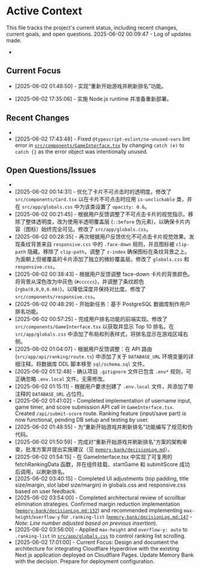 # Active Context

  This file tracks the project's current status, including recent changes, current goals, and open questions.
  2025-06-02 00:09:47 - Log of updates made.

*

## Current Focus

* [2025-06-02 01:48:50] - 实现“重新开始游戏并刷新排名”功能。   

* [2025-06-02 17:35:06] - 实施 Node.js runtime 并准备重新部署。
## Recent Changes

*   
* [2025-06-02 17:43:48] - Fixed `@typescript-eslint/no-unused-vars` lint error in [`src/components/GameInterface.tsx`](src/components/GameInterface.tsx:46) by changing `catch (e)` to `catch {}` as the error object was intentionally unused.

## Open Questions/Issues

*
* [2025-06-02 00:14:31] - 优化了卡片不可点击时的透明度。修改了 `src/components/Card.tsx` 以在卡片不可点击时应用 `is-unclickable` 类，并在 `src/app/globals.css` 中为该类设置了 `opacity: 0.6`。
* [2025-06-02 00:21:45] - 根据用户反馈调整了不可点击卡片的视觉指示。移除了整体透明度，改为使用半透明覆盖层 (`::before` 伪元素)，以确保卡片内容（图标）始终完全可见。修改了 `src/app/globals.css`。
* [2025-06-02 00:28:35] - 再次根据用户反馈优化不可点击卡片视觉效果。发现条纹背景来自 `responsive.css` 中的 `.face-down` 规则，并且图标被 `clip-path` 隐藏。移除了 `clip-path`，调整了 `z-index` 确保图标在条纹背景之上。为面朝上但被覆盖的卡片添加了独立的微妙覆盖层。修改了 `globals.css` 和 `responsive.css`。
* [2025-06-02 00:38:43] - 根据用户反馈调整 face-down 卡片的背景颜色。将背景从深色改为中灰色 (`#cccccc`)，并调整了条纹颜色 (`rgba(0,0,0,0.08)`)，以降低深度并保持对比度。修改了 `src/components/responsive.css`。
* [2025-06-02 00:48:29] - 开始新任务：基于 PostgreSQL 数据库制作用户排名功能。
* [2025-06-02 00:57:25] - 完成用户排名功能的前端实现。修改了 `src/components/GameInterface.tsx` 以获取并显示 Top 10 排名。在 `src/app/globals.css` 中添加了布局和列表样式，将排名显示在游戏区域右侧。
* [2025-06-02 01:04:07] - 根据用户反馈调整：在 API 路由 (`src/app/api/ranking/route.ts`) 中添加了关于 `DATABASE_URL` 环境变量的详细注释。将数据库 DDL 脚本移至 `sql/schema.sql` 文件。
* [2025-06-02 01:12:48] - 确认项目 `.gitignore` 文件已包含 `.env*` 规则，可正确忽略 `.env.local` 文件。无需修改。
* [2025-06-02 01:15:11] - 根据用户要求创建了 `.env.local` 文件，并添加了带注释的 `DATABASE_URL` 占位符。
* [2025-06-02 01:41:02] - Completed implementation of username input, game timer, and score submission API call in `GameInterface.tsx`. Created `/api/submit-score` route. Ranking feature (input/save part) is now functional, pending DB setup and testing by user.
* [2025-06-02 01:48:55] - 为“重新开始游戏并刷新排名”功能编写了规范和伪代码。
* [2025-06-02 01:50:59] - 完成对“重新开始游戏并刷新排名”方案的架构审查，批准方案并提出实施建议（见 [`memory-bank/decisionLog.md`](memory-bank/decisionLog.md)）。
* [2025-06-02 01:54:15] - 在 GameInterface.tsx 中实现了可复用的 fetchRankingData 函数，并在组件挂载、startGame 和 submitScore 成功后调用，以刷新排名。
* [2025-06-02 03:40:15] - Completed UI adjustments (top padding, title size/margin, slot label size/margin) in globals.css and responsive.css based on user feedback.
* [2025-06-02 03:54:00] - Completed architectural review of scrollbar elimination strategies. Confirmed margin reduction implementation ([`memory-bank/decisionLog.md:132`](memory-bank/decisionLog.md:132)) and recommended implementing `max-height`/`overflow-y` for `.ranking-list` ([`memory-bank/decisionLog.md:147`](memory-bank/decisionLog.md:147) - *Note: Line number adjusted based on previous insertion*).
* [2025-06-02 03:56:00] - Applied `max-height` and `overflow-y: auto` to `.ranking-list` in [`src/app/globals.css`](src/app/globals.css:116) to control ranking list scrolling.
* [2025-06-02 17:01:00] - Current Focus: Design and document the architecture for integrating Cloudflare Hyperdrive with the existing Next.js application deployed on Cloudflare Pages. Update Memory Bank with the decision. Prepare for deployment configuration.